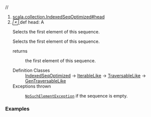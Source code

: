//
<ol>
<li><a href="https://www.scala-lang.org/api/2.12.3/scala/collection/mutable/ArrayBuffer.html#head:A">scala.collection.IndexedSeqOptimized#head</a></li>
<li name="scala.collection.IndexedSeqOptimized#head" visbl="pub" class="indented0 " data-isabs="false" fullcomment="yes" group="Ungrouped"> <a id="head:A"></a> <span class="permalink"> <a href="../../../scala/collection/mutable/ArrayBuffer.html#head:A" title="Permalink"> <i class="material-icons"></i> </a> </span> <span class="modifier_kind"> <span class="modifier"></span> <span class="kind">def</span> </span> <span class="symbol"> <span class="name">head</span><span class="result">: <span class="extype" name="scala.collection.mutable.ArrayBuffer.A">A</span></span> </span> <p class="shortcomment cmt">Selects the first element of this sequence.</p>
 <div class="fullcomment">
  <div class="comment cmt">
   <p>Selects the first element of this sequence. </p>
  </div>
  <dl class="paramcmts block">
   <dt>
    returns
   </dt>
   <dd class="cmt">
    <p>the first element of this sequence.</p>
   </dd>
  </dl>
  <dl class="attributes block"> 
   <dt>
    Definition Classes
   </dt>
   <dd>
    <a href="../IndexedSeqOptimized.html" class="extype" name="scala.collection.IndexedSeqOptimized">IndexedSeqOptimized</a> → 
    <a href="../IterableLike.html" class="extype" name="scala.collection.IterableLike">IterableLike</a> → 
    <a href="../TraversableLike.html" class="extype" name="scala.collection.TraversableLike">TraversableLike</a> → 
    <a href="../GenTraversableLike.html" class="extype" name="scala.collection.GenTraversableLike">GenTraversableLike</a>
   </dd>
   <dt>
    Exceptions thrown
   </dt>
   <dd>
    <span class="cmt"><p><a href="../../index.html#NoSuchElementException=java.util.NoSuchElementException" class="extmbr" name="scala.NoSuchElementException"><code>NoSuchElementException</code></a> if the sequence is empty.</p></span>
   </dd>
  </dl>
 </div> </li>
        </ol>


### Examples















